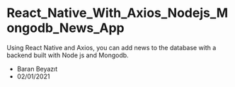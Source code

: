 # React_Native_With_Axios_Nodejs_Mongodb_News_App
Using React Native and Axios, you can add news to the database with a backend built with Node js and Mongodb.

+ Baran Beyazıt
+ 02/01/2021